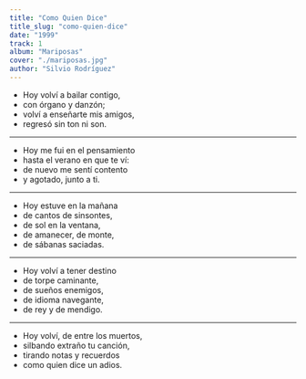 ```yaml
---
title: "Como Quien Dice"
title_slug: "como-quien-dice"
date: "1999"
track: 1
album: "Mariposas"
cover: "./mariposas.jpg"
author: "Silvio Rodríguez"
---
```


- Hoy volví a bailar contigo,
- con órgano y danzón;
- volví a enseñarte mis amigos,
- regresó sin ton ni son.

---

- Hoy me fui en el pensamiento
- hasta el verano en que te ví:
- de nuevo me sentí contento
- y agotado, junto a ti.

---

- Hoy estuve en la mañana
- de cantos de sinsontes,
- de sol en la ventana,
- de amanecer, de monte,
- de sábanas saciadas.

---

- Hoy volví a tener destino
- de torpe caminante,
- de sueños enemigos,
- de idioma navegante,
- de rey y de mendigo.

---

- Hoy volví, de entre los muertos,
- silbando extraño tu canción,
- tirando notas y recuerdos
- como quien dice un adios.
